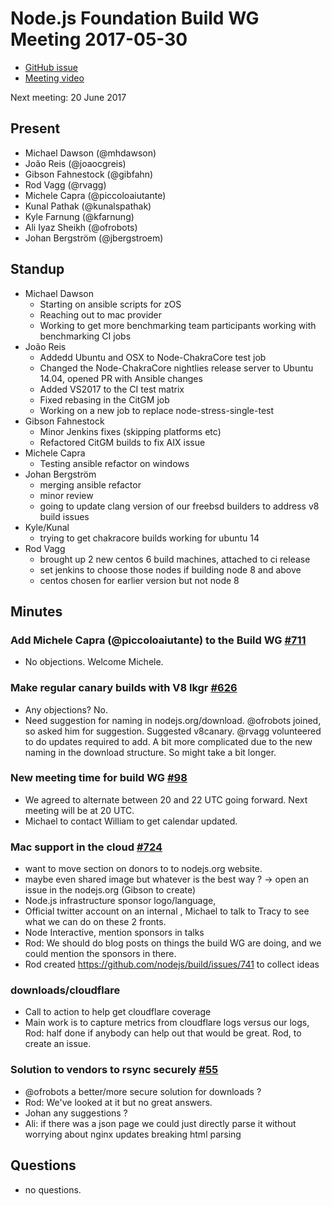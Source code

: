 # Node.js Foundation Build WG Meeting 2017-05-30
 
* [GitHub issue](https://github.com/nodejs/build/issues/737)
* [Meeting video](https://www.youtube.com/watch?v=5WV7TjUww-w)
 
Next meeting: 20 June 2017
 
## Present
* Michael Dawson (@mhdawson)
* João Reis (@joaocgreis)
* Gibson Fahnestock (@gibfahn)
* Rod Vagg (@rvagg)
* Michele Capra (@piccoloaiutante)
* Kunal Pathak (@kunalspathak)
* Kyle Farnung (@kfarnung)
* Ali Iyaz Sheikh (@ofrobots)
* Johan Bergström (@jbergstroem)
 
## Standup
* Michael Dawson
  * Starting on ansible scripts for zOS
  * Reaching out to mac provider
  * Working to get more benchmarking team participants
    working with benchmarking CI jobs
* João Reis 
  * Addedd Ubuntu and OSX to Node-ChakraCore test job
  * Changed the Node-ChakraCore nightlies release server to
    Ubuntu 14.04, opened PR with Ansible changes
  * Added VS2017 to the CI test matrix
  * Fixed rebasing in the CitGM job
  * Working on a new job to replace node-stress-single-test
* Gibson Fahnestock 
  * Minor Jenkins fixes (skipping platforms etc)
  * Refactored CitGM builds to fix AIX issue
* Michele Capra
  * Testing ansible refactor on windows
* Johan Bergström 
  * merging ansible refactor
  * minor review
  * going to update clang version of our freebsd builders to address v8 build issues
* Kyle/Kunal
  * trying to get chakracore builds working for ubuntu 14
* Rod Vagg
  * brought up 2 new centos 6 build machines, attached to ci release
  * set jenkins to choose those nodes if building node 8 and above
  * centos chosen for earlier version but not node 8
 
## Minutes
 
### Add Michele Capra (@piccoloaiutante) to the Build WG [#711](https://github.com/nodejs/build/issues/711)
* No objections. Welcome Michele.
 
### Make regular canary builds with V8 lkgr [#626](https://github.com/nodejs/build/issues/626)
* Any objections? No.
* Need suggestion for naming in nodejs.org/download.  @ofrobots joined,
  so asked him for suggestion.  Suggested v8canary. @rvagg volunteered to
  do updates required to add.  A bit more complicated due to the new naming in
  the download structure.  So might take a bit longer.
 
### New meeting time for build WG [#98](https://github.com/nodejs/build/issues/698)
* We agreed to alternate between 20 and 22 UTC going forward.  Next meeting
  will be at 20 UTC.
* Michael to contact William to get calendar updated.
 
### Mac support in the cloud  [#724](https://github.com/nodejs/build/issues/724)
* want to move section on donors to to nodejs.org website.  
* maybe even shared image but whatever is the best way ?
  -> open an issue in the nodejs.org (Gibson to create)
* Node.js infrastructure sponsor logo/language, 
* Official twitter account on an internal , Michael to talk to
  Tracy to see what we can do on these 2 fronts.
* Node Interactive, mention sponsors in talks
* Rod: We should do blog posts on things the build WG are
  doing, and we could mention the sponsors in there.
* Rod created https://github.com/nodejs/build/issues/741 to collect ideas
    
### downloads/cloudflare
* Call to action to help get cloudflare coverage
* Main work is to capture metrics from cloudflare logs versus our logs,
  Rod: half done if anybody can help out that would be great.
  Rod, to create an issue.
 
### Solution to vendors to rsync securely [#55](https://github.com/nodejs/build/issues/55)
* @ofrobots a better/more secure solution for downloads ?
* Rod: We've looked at it but no great answers.  
* Johan any suggestions ?
* Ali: if there was a json page we could just directly parse it
  without worrying about nginx updates breaking html parsing
 
## Questions
* no questions.
